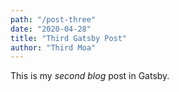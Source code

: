 ```yaml
---
path: "/post-three"
date: "2020-04-28"
title: "Third Gatsby Post"
author: "Third Moa"
---
```


This is my *second blog* post in Gatsby.